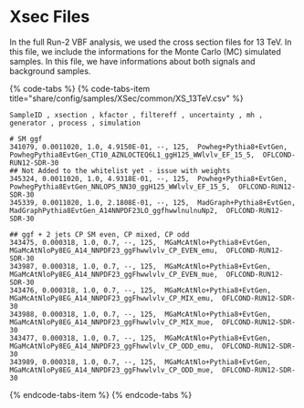 # Xsec Files

In the full Run-2 VBF analysis, we used the cross section files for 13 TeV. In this file, we include the informations for the Monte Carlo \(MC\) simulated samples. In this file, we have informations about both signals and background samples. 

{% code-tabs %}
{% code-tabs-item title="share/config/samples/XSec/common/XS\_13TeV.csv" %}
```text
SampleID , xsection , kfactor , filtereff , uncertainty , mh , generator , process , simulation

# SM ggf
341079, 0.0011020, 1.0, 4.9150E-01, --, 125,  Powheg+Pythia8+EvtGen, PowhegPythia8EvtGen_CT10_AZNLOCTEQ6L1_ggH125_WWlvlv_EF_15_5,  OFLCOND-RUN12-SDR-30
## Not Added to the whitelist yet - issue with weights
345324, 0.0011020, 1.0, 4.9318E-01, --, 125,  Powheg+Pythia8+EvtGen, PowhegPythia8EvtGen_NNLOPS_NN30_ggH125_WWlvlv_EF_15_5,  OFLCOND-RUN12-SDR-30
345339, 0.0011020, 1.0, 2.1808E-01, --, 125,  MadGraph+Pythia8+EvtGen, MadGraphPythia8EvtGen_A14NNPDF23LO_ggfhwwlnulnuNp2,  OFLCOND-RUN12-SDR-30

## ggf + 2 jets CP SM even, CP mixed, CP odd
343475, 0.000318, 1.0, 0.7, --, 125,  MGaMcAtNlo+Pythia8+EvtGen, MGaMcAtNloPy8EG_A14_NNPDF23_ggFhwwlvlv_CP_EVEN_emu,  OFLCOND-RUN12-SDR-30
343987, 0.000318, 1.0, 0.7, --, 125,  MGaMcAtNlo+Pythia8+EvtGen, MGaMcAtNloPy8EG_A14_NNPDF23_ggFhwwlvlv_CP_EVEN_mue,  OFLCOND-RUN12-SDR-30
343476, 0.000318, 1.0, 0.7, --, 125,  MGaMcAtNlo+Pythia8+EvtGen, MGaMcAtNloPy8EG_A14_NNPDF23_ggFhwwlvlv_CP_MIX_emu,  OFLCOND-RUN12-SDR-30
343988, 0.000318, 1.0, 0.7, --, 125,  MGaMcAtNlo+Pythia8+EvtGen, MGaMcAtNloPy8EG_A14_NNPDF23_ggFhwwlvlv_CP_MIX_mue,  OFLCOND-RUN12-SDR-30
343477, 0.000318, 1.0, 0.7, --, 125,  MGaMcAtNlo+Pythia8+EvtGen, MGaMcAtNloPy8EG_A14_NNPDF23_ggFhwwlvlv_CP_ODD_emu,  OFLCOND-RUN12-SDR-30
343989, 0.000318, 1.0, 0.7, --, 125,  MGaMcAtNlo+Pythia8+EvtGen, MGaMcAtNloPy8EG_A14_NNPDF23_ggFhwwlvlv_CP_ODD_mue,  OFLCOND-RUN12-SDR-30
```
{% endcode-tabs-item %}
{% endcode-tabs %}

